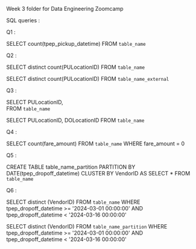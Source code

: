 Week 3 folder for Data Engineering Zoomcamp


SQL queries : 

Q1 : 

SELECT count(tpep_pickup_datetime)
FROM `table_name`

Q2 : 

SELECT distinct count(PULocationID) 
FROM `table_name`

SELECT distinct count(PULocationID) 
FROM `table_name_external`

Q3 : 

SELECT PULocationID,  
FROM `table_name`

SELECT PULocationID,  DOLocationID
FROM `table_name`

Q4 :

SELECT count(fare_amount) 
FROM `table_name` 
WHERE fare_amount = 0

Q5 : 

CREATE TABLE table_name_partition
PARTITION BY DATE(tpep_dropoff_datetime)
CLUSTER BY VendorID
AS 
SELECT *
FROM `table_name`

Q6 :

SELECT distinct (VendorID) 
FROM `table_name`
WHERE tpep_dropoff_datetime >= '2024-03-01 00:00:00' AND tpep_dropoff_datetime < '2024-03-16 00:00:00'

SELECT distinct (VendorID) 
FROM `table_name_partition`
WHERE tpep_dropoff_datetime >= '2024-03-01 00:00:00' AND tpep_dropoff_datetime < '2024-03-16 00:00:00'
